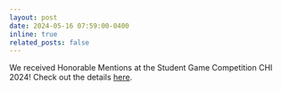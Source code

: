 ```yaml
---
layout: post
date: 2024-05-16 07:59:00-0400
inline: true
related_posts: false
---
```


We received Honorable Mentions at the Student Game Competition CHI 2024! Check out the details [here](https://chi2024.acm.org/).
